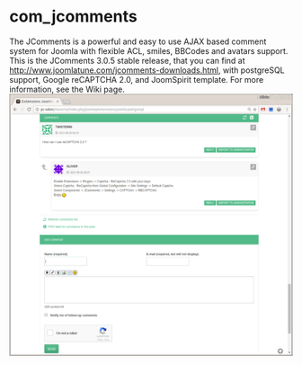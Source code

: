 # com_jcomments
The JComments is a powerful and easy to use AJAX based comment system for Joomla with flexible ACL, smiles, BBCodes and avatars support.
This is the JComments 3.0.5 stable release, that you can find at http://www.joomlatune.com/jcomments-downloads.html, with postgreSQL support, Google reCAPTCHA 2.0, and JoomSpirit template.
For more information, see the Wiki page.
![Alt text](Jcomments-reCaptcha.png)
